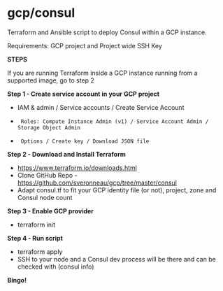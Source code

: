 # gcp/consul
Terraform and Ansible script to deploy Consul within a GCP instance.

Requirements: GCP project and Project wide SSH Key

**STEPS**

If you are running Terraform inside a GCP instance running from a supported image, go to step 2

**Step 1 - Create service account in your GCP project**
* IAM & admin / Service accounts / Create Service Account
-      Roles: Compute Instance Admin (v1) / Service Account Admin / Storage Object Admin
-      Options / Create key / Download JSON file

**Step 2 - Download and Install Terraform**
* https://www.terraform.io/downloads.html
* Clone GitHub Repo - https://github.com/sveronneau/gcp/tree/master/consul
* Adapt consul.tf to fit your GCP identity file (or not), project, zone and Consul node count

**Step 3 - Enable GCP provider**
* terraform init

**Step 4 - Run script**
* terraform apply
* SSH to your node and a Consul dev process will be there and can be checked with (consul info)

**Bingo!**
